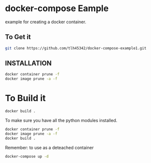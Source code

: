 # docker-compose Eample
example  for creating a docker container.

## To Get it
```bash
git clone https://github.com/tlh45342/docker-compose-example1.git
```
## INSTALLATION
```bash
docker container prune -f
docker image prune -a -f
```

# To Build it
```bash
docker build .
```
To make sure you have all the python modules installed.

```bash
docker container prune -f
docker image prune -a -f
docker build .
```

Remember: to use as a deteached container

```bash
docker-compose up -d
```
